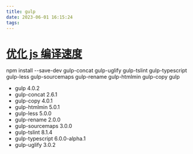 ```yaml
---
title: gulp
date: 2023-06-01 16:15:24
tags:
---
```


# [优化 js 编译速度](https://gulpjs.com/docs/en/getting-started/quick-start)

npm install --save-dev gulp-concat gulp-uglify gulp-tslint gulp-typescript gulp-less gulp-sourcemaps gulp-rename gulp-htmlmin gulp-copy gulp

- gulp 4.0.2
- gulp-concat 2.6.1
- gulp-copy 4.0.1
- gulp-htmlmin 5.0.1
- gulp-less 5.0.0
- gulp-rename 2.0.0
- gulp-sourcemaps 3.0.0
- gulp-tslint 8.1.4
- gulp-typescript 6.0.0-alpha.1
- gulp-uglify 3.0.2
